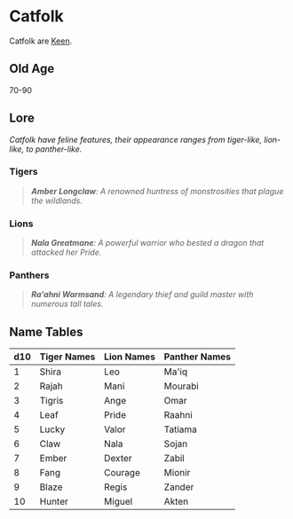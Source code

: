 # Catfolk

Catfolk are [Keen](../Mechanical/Keen.md).

## Old Age

70-90

## Lore

*Catfolk have feline features, their appearance ranges from tiger-like, lion-like, to panther-like.*

### Tigers

> ***Amber Longclaw**: A renowned huntress of monstrosities that plague the wildlands.*

### Lions

> ***Nala Greatmane**: A powerful warrior who bested a dragon that attacked her Pride.*

### Panthers

> ***Ra'ahni Warmsand**: A legendary thief and guild master with numerous tall tales.*

## Name Tables

| d10 | Tiger Names | Lion Names | Panther Names |
| --- | ----------- | ---------- | ------------- |
| 1   | Shira       | Leo        | Ma'iq         |
| 2   | Rajah       | Mani       | Mourabi       |
| 3   | Tigris      | Ange       | Omar          |
| 4   | Leaf        | Pride      | Raahni        |
| 5   | Lucky       | Valor      | Tatiama       |
| 6   | Claw        | Nala       | Sojan         |
| 7   | Ember       | Dexter     | Zabil         |
| 8   | Fang        | Courage    | Mionir        |
| 9   | Blaze       | Regis      | Zander        |
| 10  | Hunter      | Miguel     | Akten         |
